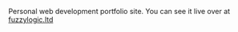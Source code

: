 Personal web development portfolio site. You can see it live over at [fuzzylogic.ltd](https://fuzzylogic.ltd)